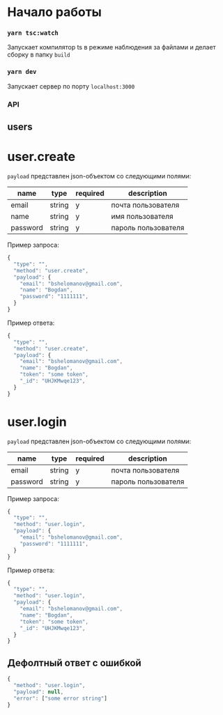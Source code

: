 # Начало работы

### `yarn tsc:watch`

Запускает компилятор ts в режиме наблюдения за файлами и делает сборку в папку `build`

### `yarn dev`

Запускает сервер по порту `localhost:3000`

### API

## users

# user.create

`payload` представлен json-объектом со следующими полями:

| name     | type   | required | description         |
| -------- | ------ | -------- | ------------------- |
| email    | string | y        | почта пользователя  |
| name     | string | y        | имя пользователя    |
| password | string | y        | пароль пользователя |

Пример запроса:

```js
{
  "type": "",
  "method": "user.create",
  "payload": {
    "email": "bshelomanov@gmail.com",
    "name": "Bogdan",
    "password": "1111111",
  }
}
```

Пример ответа:

```js
{
  "type": "",
  "method": "user.create",
  "payload": {
    "email": "bshelomanov@gmail.com",
    "name": "Bogdan",
    "token": "some token",
    "_id": "UHJKMwqe123",
  }
}
```

# user.login

`payload` представлен json-объектом со следующими полями:

| name     | type   | required | description         |
| -------- | ------ | -------- | ------------------- |
| email    | string | y        | почта пользователя  |
| password | string | y        | пароль пользователя |

Пример запроса:

```js
{
  "type": "",
  "method": "user.login",
  "payload": {
    "email": "bshelomanov@gmail.com",
    "password": "1111111",
  }
}
```

Пример ответа:

```js
{
  "type": "",
  "method": "user.login",
  "payload": {
    "email": "bshelomanov@gmail.com",
    "name": "Bogdan",
    "token": "some token",
    "_id": "UHJKMwqe123",
  }
}
```

## Дефолтный ответ с ошибкой

```js
{
  "method": "user.login",
  "payload": null,
  "error": ["some error string"]
}
```
